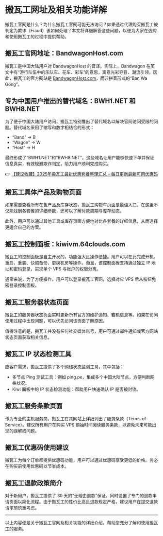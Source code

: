 # 搬瓦工网址及相关功能详解

搬瓦工官网是什么？为什么搬瓦工官网可能无法访问？如果通过代理购买搬瓦工被判定为欺诈（Fraud）该如何处理？本文将详细解答这些问题，以便为大家在选购和使用搬瓦工的过程中提供帮助。

## 搬瓦工官网地址：BandwagonHost.com

搬瓦工是中国大陆用户对 BandwagonHost 的音译。实际上，Bandwagon 在英文中有“游行队伍中的乐队车、花车、彩车”的意思，寓意光彩夺目、潮流引领。因此，搬瓦工的官方网站是 [BandwagonHost.com](https://bit.ly/banwagon)，而非拼音形式的“Ban Wa Gong”。

## 专为中国用户推出的替代域名：BWH1.NET 和 BWH8.NET

为了便于中国大陆用户访问，搬瓦工特别推出了替代域名以解决官网访问受限的问题。替代域名采用了缩写和数字相结合的形式：

- “Band” → B
- “Wagon” → W
- “Host” → H

最终形成了“BWH1.NET”和“BWH8.NET”。这些域名让用户能够快速下单并保证信息真实，有效规避欺诈判定，助力用户顺利完成购买。

👉 [【建议收藏】2025年搬瓦工最新优惠套餐整理汇总 - 每日更新最新可用优惠码](https://bit.ly/banwagon)

## 搬瓦工具体产品及购物页面

如果需要查看所有在售产品及库存状态，搬瓦工购物车页面是最佳入口。在这里不仅能找到各套餐的详细参数，还可以了解付款周期与库存动态。

此外，用户可以通过其他工具或库存页面方便地对比各套餐的详细信息，从而选择更适合自己的方案。

## 搬瓦工控制面板：kiwivm.64clouds.com

搬瓦工的控制面板是自主开发的，功能强大且操作便捷。用户可以在此完成开机、重启、重装、快照备份、更换机房等操作。而且，该控制面板支持通过独立 IP 地址和密码登录，实现单个 VPS 与账户的权限分离。

通常来说，为了方便操作，用户可以登录搬瓦工官网，选择对应 VPS 后从按钮免密登录控制面板。

## 搬瓦工服务器状态页面

搬瓦工的服务器状态页面实时更新所有官方的维护通知、宕机信息等。如果在访问使用过程中出现问题，可以优先访问该页面了解原因。

值得注意的是，搬瓦工并没有任何社交媒体账号，用户可通过邮件通知或官方网站状态页面获取相关信息。

## 搬瓦工 IP 状态检测工具

应客户需求，搬瓦工提供了多个网络状态监测工具，其中包括：

- 多节点 Ping 测试工具：例如 ping.pe，集成多个中国大陆节点，方便判断网络状况。
- Kiwi 面板中的 IP 状态检测功能：帮助用户快速确认 IP 是否被封锁。

## 搬瓦工服务条款页面

作为专业的主机服务商，搬瓦工在其网站上详细列出了服务条款（Terms of Service）。建议所有用户在购买 VPS 前抽时间阅读服务条款，以避免未来可能出现的误解或问题。

## 搬瓦工优惠码使用建议

搬瓦工为每个订单都提供优惠码功能，用户可以通过优惠码享受更低的价格。务必在购买前使用优惠码以节省成本。

## 搬瓦工退款政策简介

对于新用户，搬瓦工提供了 30 天的“无理由退款”保证，同时设置了专门的退款申请页面以简化流程。由于搬瓦工的性价比高且退款规定严格，建议用户在提交退款请求前慎重考虑。

---

以上内容便是关于搬瓦工官网及相关功能的详细介绍，帮助您充分了解和使用搬瓦工的服务。